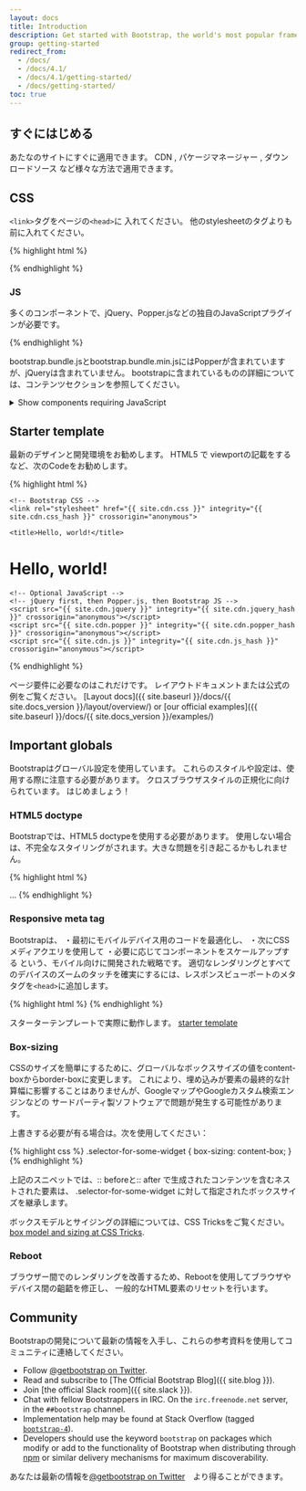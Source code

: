 ```yaml
---
layout: docs
title: Introduction
description: Get started with Bootstrap, the world's most popular framework for building responsive, mobile-first sites, with BootstrapCDN and a template starter page.
group: getting-started
redirect_from:
  - /docs/
  - /docs/4.1/
  - /docs/4.1/getting-started/
  - /docs/getting-started/
toc: true
---
```


<!--
## Quick start

Looking to quickly add Bootstrap to your project? Use BootstrapCDN, provided for free by the folks at StackPath. Using a package manager or need to download the source files? [Head to the downloads page.]({{ site.baseurl }}/docs/{{ site.docs_version }}/getting-started/download/)
-->

## すぐにはじめる
あたなのサイトにすぐに適用できます。 
CDN , パケージマネージャー , ダウンロードソース など様々な方法で適用できます。


<!--
### CSS

Copy-paste the stylesheet `<link>` into your `<head>` before all other stylesheets to load our CSS.

-->
## CSS
`<link>`タグをページの`<head>`に 入れてください。
他のstylesheetのタグよりも前に入れてください。

{% highlight html %}
<link rel="stylesheet" href="{{ site.cdn.css }}" integrity="{{ site.cdn.css_hash }}" crossorigin="anonymous">
{% endhighlight %}


### JS
多くのコンポーネントで、jQuery、Popper.jsなどの独自のJavaScriptプラグインが必要です。 
<script>を</ body>タグの直前においてください。scriptの順番はそのままである必要上があります。

スリム版とフルバージョン版がサポートされています。　　[jQuery's slim build](https://blog.jquery.com/2016/06/09/jquery-3-0-final-released/)　　
不明点がある場合はサンプルのテンプレートをみてください。

<!--
Many of our components require the use of JavaScript to function. Specifically, they require [jQuery](https://jquery.com), [Popper.js](https://popper.js.org/), and our own JavaScript plugins. Place the following `<script>`s near the end of your pages, right before the closing `</body>` tag, to enable them. jQuery must come first, then Popper.js, and then our JavaScript plugins.

We use [jQuery's slim build](https://blog.jquery.com/2016/06/09/jquery-3-0-final-released/), but the full version is also supported.
-->

{% highlight html %}
<script src="{{ site.cdn.jquery }}" integrity="{{ site.cdn.jquery_hash }}" crossorigin="anonymous"></script>
<script src="{{ site.cdn.popper }}" integrity="{{ site.cdn.popper_hash }}" crossorigin="anonymous"></script>
<script src="{{ site.cdn.js }}" integrity="{{ site.cdn.js_hash }}" crossorigin="anonymous"></script>
{% endhighlight %}

<!--
Curious which components explicitly require jQuery, our JS, and Popper.js? Click the show components link below. If you're at all unsure about the general page structure, keep reading for an example page template.

Our `bootstrap.bundle.js` and `bootstrap.bundle.min.js` include [Popper](https://popper.js.org/), but not [jQuery](https://jquery.com/). For more information about what's included in Bootstrap, please see our [contents]({{ site.baseurl }}/docs/{{ site.docs_version }}/getting-started/contents/#precompiled-bootstrap) section.
-->

bootstrap.bundle.jsとbootstrap.bundle.min.jsにはPopperが含まれていますが、jQueryは含まれていません。 
bootstrapに含まれているものの詳細については、コンテンツセクションを参照してください。


<details>
<summary class="text-primary mb-3">Show components requiring JavaScript</summary>
{% capture markdown %}
- Alerts for dismissing
- Buttons for toggling states and checkbox/radio functionality
- Carousel for all slide behaviors, controls, and indicators
- Collapse for toggling visibility of content
- Dropdowns for displaying and positioning (also requires [Popper.js](https://popper.js.org/))
- Modals for displaying, positioning, and scroll behavior
- Navbar for extending our Collapse plugin to implement responsive behavior
- Tooltips and popovers for displaying and positioning (also requires [Popper.js](https://popper.js.org/))
- Scrollspy for scroll behavior and navigation updates
{% endcapture %}
{{ markdown | markdownify }}
</details>

## Starter template
<!--
Be sure to have your pages set up with the latest design and development standards. That means using an HTML5 doctype and including a viewport meta tag for proper responsive behaviors. Put it all together and your pages should look like this:
-->
最新のデザインと開発環境をお勧めします。
HTML5 で viewportの記載をするなど、次のCodeをお勧めします。

{% highlight html %}
<!doctype html>
<html lang="en">
  <head>
    <!-- Required meta tags -->
    <meta charset="utf-8">
    <meta name="viewport" content="width=device-width, initial-scale=1, shrink-to-fit=no">

    <!-- Bootstrap CSS -->
    <link rel="stylesheet" href="{{ site.cdn.css }}" integrity="{{ site.cdn.css_hash }}" crossorigin="anonymous">

    <title>Hello, world!</title>
  </head>
  <body>
    <h1>Hello, world!</h1>

    <!-- Optional JavaScript -->
    <!-- jQuery first, then Popper.js, then Bootstrap JS -->
    <script src="{{ site.cdn.jquery }}" integrity="{{ site.cdn.jquery_hash }}" crossorigin="anonymous"></script>
    <script src="{{ site.cdn.popper }}" integrity="{{ site.cdn.popper_hash }}" crossorigin="anonymous"></script>
    <script src="{{ site.cdn.js }}" integrity="{{ site.cdn.js_hash }}" crossorigin="anonymous"></script>
  </body>
</html>
{% endhighlight %}

<!--
That's all you need for overall page requirements. Visit the [Layout docs]({{ site.baseurl }}/docs/{{ site.docs_version }}/layout/overview/) or [our official examples]({{ site.baseurl }}/docs/{{ site.docs_version }}/examples/) to start laying out your site's content and components.
-->

ページ要件に必要なのはこれだけです。 
レイアウトドキュメントまたは公式の例をご覧ください。
[Layout docs]({{ site.baseurl }}/docs/{{ site.docs_version }}/layout/overview/) or [our official examples]({{ site.baseurl }}/docs/{{ site.docs_version }}/examples/)

## Important globals
<!--
Bootstrap employs a handful of important global styles and settings that you'll need to be aware of when using it, all of which are almost exclusively geared towards the *normalization* of cross browser styles. Let's dive in.
-->
Bootstrapはグローバル設定を使用しています。
これらのスタイルや設定は、使用する際に注意する必要があります。
クロスブラウザスタイルの正規化に向けられています。
はじめましょう！

### HTML5 doctype
<!--
Bootstrap requires the use of the HTML5 doctype. Without it, you'll see some funky incomplete styling, but including it shouldn't cause any considerable hiccups.
-->
Bootstrapでは、HTML5 doctypeを使用する必要があります。 
使用しない場合は、不完全なスタイリングがされます。大きな問題を引き起こるかもしれません。

{% highlight html %}
<!doctype html>
<html lang="en">
  ...
</html>
{% endhighlight %}

### Responsive meta tag
<!--
Bootstrap is developed *mobile first*, a strategy in which we optimize code for mobile devices first and then scale up components as necessary using CSS media queries. To ensure proper rendering and touch zooming for all devices, **add the responsive viewport meta tag** to your `<head>`.
-->
Bootstrapは、
・最初にモバイルデバイス用のコードを最適化し、
・次にCSSメディアクエリを使用して
・必要に応じてコンポーネントをスケールアップする
という、モバイル向けに開発された戦略です。 
適切なレンダリングとすべてのデバイスのズームのタッチを確実にするには、レスポンスビューポートのメタタグを`<head>`に追加します。
  
{% highlight html %}
<meta name="viewport" content="width=device-width, initial-scale=1, shrink-to-fit=no">
{% endhighlight %}

<!--
You can see an example of this in action in the [starter template](#starter-template).
-->

スターターテンプレートで実際に動作します。 [starter template](#starter-template)

### Box-sizing
<!--
For more straightforward sizing in CSS, we switch the global `box-sizing` value from `content-box` to `border-box`. This ensures `padding` does not affect the final computed width of an element, but it can cause problems with some third party software like Google Maps and Google Custom Search Engine.

On the rare occasion you need to override it, use something like the following:
-->

CSSのサイズを簡単にするために、グローバルなボックスサイズの値をcontent-boxからborder-boxに変更します。 
これにより、埋め込みが要素の最終的な計算幅に影響することはありませんが、GoogleマップやGoogleカスタム検索エンジンなどの
サードパーティ製ソフトウェアで問題が発生する可能性があります。

上書きする必要が有る場合は。次を使用してください：

{% highlight css %}
.selector-for-some-widget {
  box-sizing: content-box;
}
{% endhighlight %}

<!--
With the above snippet, nested elements—including generated content via `::before` and `::after`—will all inherit the specified `box-sizing` for that `.selector-for-some-widget`.

Learn more about [box model and sizing at CSS Tricks](https://css-tricks.com/box-sizing/).
-->

上記のスニペットでは、:: beforeと:: after で生成されたコンテンツを含むネストされた要素は、
.selector-for-some-widget に対して指定されたボックスサイズを継承します。

ボックスモデルとサイジングの詳細については、CSS Tricksをご覧ください。
[box model and sizing at CSS Tricks](https://css-tricks.com/box-sizing/).

### Reboot
<!--
For improved cross-browser rendering, we use [Reboot]({{ site.baseurl }}/docs/{{ site.docs_version }}/content/reboot/) to correct inconsistencies across browsers and devices while providing slightly more opinionated resets to common HTML elements.
-->
ブラウザー間でのレンダリングを改善するため、Rebootを使用してブラウザやデバイス間の齟齬を修正し、
一般的なHTML要素のリセットを行います。


## Community
<!--
Stay up to date on the development of Bootstrap and reach out to the community with these helpful resources.
-->
Bootstrapの開発について最新の情報を入手し、これらの参考資料を使用してコミュニティに連絡してください。

- Follow [@getbootstrap on Twitter](https://twitter.com/getbootstrap).
- Read and subscribe to [The Official Bootstrap Blog]({{ site.blog }}).
- Join [the official Slack room]({{ site.slack }}).
- Chat with fellow Bootstrappers in IRC. On the `irc.freenode.net` server, in the `##bootstrap` channel.
- Implementation help may be found at Stack Overflow (tagged [`bootstrap-4`](https://stackoverflow.com/questions/tagged/bootstrap-4)).
- Developers should use the keyword `bootstrap` on packages which modify or add to the functionality of Bootstrap when distributing through [npm](https://www.npmjs.com/browse/keyword/bootstrap) or similar delivery mechanisms for maximum discoverability.

<!--
You can also follow [@getbootstrap on Twitter](https://twitter.com/getbootstrap) for the latest gossip and awesome music videos.
-->

あなたは最新の情報を[@getbootstrap on Twitter](https://twitter.com/getbootstrap)　より得ることができます。


